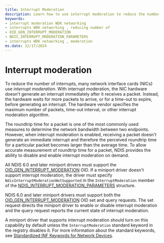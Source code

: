 ```yaml
---
title: Interrupt Moderation
description: Learn how to use interrupt moderation to reduce the number of hardware interruptions.
keywords:
- interrupt moderation WDK networking
- interrupts WDK networking , reducing number of
- OID_GEN_INTERRUPT_MODERATION
- NDIS_INTERRUPT_MODERATION_PARAMETERS
- interrupts WDK networking , moderation
ms.date: 12/17/2024
---
```


# Interrupt moderation

To reduce the number of interrupts, many network interface cards (NICs) use *interrupt moderation*. With interrupt moderation, the NIC hardware doesn't generate an interrupt immediately after it receives a packet. Instead, the hardware waits for more packets to arrive, or for a time-out to expire, before generating an interrupt. The hardware vendor specifies the maximum number of packets, time-out interval, or other interrupt moderation algorithm.

The roundtrip time for a packet is one of the most commonly used measures to determine the network bandwidth between two endpoints. However, when interrupt moderation is enabled, receiving a packet doesn't generate an immediate interrupt and therefore the perceived roundtrip time for a particular packet becomes larger than the average time. To allow accurate measurement of roundtrip time for a packet, NDIS provides the ability to disable and enable interrupt moderation on demand.

All NDIS 6.0 and later miniport drivers must support the [OID\_GEN\_INTERRUPT\_MODERATION](./oid-gen-interrupt-moderation.md) OID. If a miniport driver doesn't support interrupt moderation, the driver must specify `NdisInterruptModerationNotSupported` in the `InterruptModeration` member of the [NDIS\_INTERRUPT\_MODERATION\_PARAMETERS](/windows-hardware/drivers/ddi/ntddndis/ns-ntddndis-_ndis_interrupt_moderation_parameters) structure.

NDIS 6.0 and later miniport drivers must support both the [OID\_GEN\_INTERRUPT\_MODERATION](./oid-gen-interrupt-moderation.md) OID set and query requests. The set request directs the miniport driver to enable or disable interrupt moderation and the query request reports the current state of interrupt moderation.

A miniport driver that supports interrupt moderation should turn on this capability by default unless the `InterruptModeration` standard keyword in the registry disables it. For more information about the standard keywords, see [Standardized INF Keywords for Network Devices](standardized-inf-keywords-for-network-devices.md).

